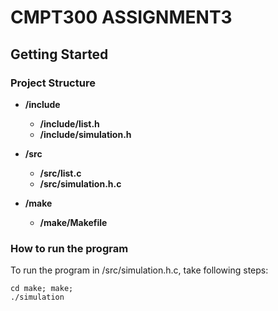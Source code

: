 # CMPT300 ASSIGNMENT3

## Getting Started
### Project Structure
* **/include**
	* **/include/list.h**
	* **/include/simulation.h**

* **/src**
	* **/src/list.c**
	* **/src/simulation.h.c**

* **/make**
	* **/make/Makefile**

### How to run the program
To run the program in /src/simulation.h.c, take following steps:

```
cd make; make;
./simulation
```
